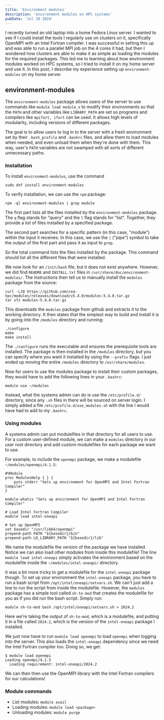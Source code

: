 ```yaml
---
title: 'Environment modules'
description: 'environment modules on HPC systems'
pubDate: 'Jul 20 2024'
---
```


I recently turned an old laptop into a home Fedora Linux server. I wanted to see if I could install the tools I regularly use on clusters on it, specifically OpenMPI with an Intel Fortran compiler. I was successful in setting this up and was able to run a parallel MPI job on the 4 cores it had, but then I wondered how clusters are able to make it as simple as loading the modules for the required packages. This led me to learning about how environment modules worked on HPC systems, so I tried to install it on my home server and use it. In this post, I describe my experience setting up `environment-modules` on my home server.

## environment-modules
The ```environment-modules``` package allows users of the server to use commands like ```module load module_x``` to modify their environments so that the ```PATH``` and other variables like ```LIBRARY_PATH``` are set so programs and compilers like ```mpifort, ifort``` can be used. It allows high levels of modularity, including versions of different packages. 

The goal is to allow users to log in to the server with a fresh environment set by their ```.bash_profile``` and ```.bashrc``` files, and allow them to load modules when needed, and even unload them when they're done with them. This way, user's ```PATH``` variables are not swamped with all sorts of different unnecessary paths. 

### Installation
To install `environment-modules`, use the command
```
sudo dnf install environment-modules
```

To verify installation, we can use the `rpm` package:
```
rpm -ql environment-modules | grep module
```

The first part lists all the files installed by the `environment-modules` package. The `q` flag stands for "query" and the `l` flag stands for "list". Together, they provide a list of files installed by a specified package. 

The second part searches for a specific pattern (in this case, "module") within the input it receives. In this case, we use the `|` ("pipe") symbol to take the output of the first part and pass it as input to `grep`.

So the total command lists the files installed by the package. This command should list all the different files that were installed. 

We now look for an `/init/bash` file, but it does not exist anywhere. However, we did find `README` and `INSTALL.txt` files in `/usr/share/doc/environment-modules/`. The instructions then tell us to manually install the `modules` package from the source:
```
curl -LJO https://github.com/cea-hpc/modules/releases/download/v5.4.0/modules-5.4.0.tar.gz
tar xfz modules-5.4.0.tar.gz
```

This downloads the `modules` package from github and extracts it to the working directory. It then states that the simplest way to build and install it is by going into the `/modules` directory and running:
```
./configure
make
make install
```

The `./configure`  runs the executable and ensures the prerequisite tools are installed. The package is then installed in the `/modules` directory, but you can specify where you want it installed by using the `--prefix` flags. I just ended up moving the entire `/modules` directory to `/usr/share/modules`.

Now for users to use the modules package to install their custom packages, they would have to add the following lines in your `.bashrc`:
```
module use ~/modules
```

Instead, what the systems admin can do is use the `/etc/profile.d/` directory, since any `.sh` files in there will be sourced on server login. I simply added a file `/etc/profile.d/use_modules.sh` with the line I would have had to add to my `.bashrc`.

### Using modules

A systems admin can put modulefiles in that directory for all users to use. For a custom user-defined module, we can make a `modules` directory in our user root directory and add custom modulefiles for each package we want to use.

For example, to include the `openmpi` package, we make a modulefile `~/modules/openmpi/4.1.5`:

```
#%Module
proc ModulesHelp { } {
    puts stderr "Sets up environment for OpenMPI and Intel Fortran Compiler"
}

module-whatis "Sets up environment for OpenMPI and Intel Fortran Compiler"

# Load Intel Fortran Compiler
module load intel-oneapi

# Set up OpenMPI
set basedir "/usr/lib64/openmpi"
prepend-path PATH "${basedir}/bin"
prepend-path LD_LIBRARY_PATH "${basedir}/lib"
```

We name the modulefile the version of the package we have installed.
Notice we can also load other modules from inside this modulefile! The line `module load intel-oneapi` simply activates the environment based on the modulefile inside the `~/modules/intel-oneapi/` directory.

It was a bit more tricky to get a modulefile for the `intel-oneapi` package though. To set up your environment the `intel-oneapi` package, you have to run a bash script from `/opt/intel/oneapi/setvars.sh`. We can't just add a line to run the script from inside the modulefile. However, the `modules` package has a simple tool called `sh-to-mod` that creates the modulefile for you as if you did run the bash script. Simply run:
```
module sh-to-mod bash /opt/intel/oneapi/setvars.sh > 2024.2
```

Here we're taking the output of `sh-to-mod`, which is a modulefile, and putting it in a file called `2024.2`, which is the version of the `intel-oneapi` package I installed.

We just now have to run `module load openmpi` to load `openmpi` when logging into the server. This also loads the `intel-oneapi` dependency since we need the Intel Fortran compiler too. Doing so, we get:
```
$ module load openmpi
Loading openmpi/4.1.5
  Loading requirement: intel-oneapi/2024.2
```

We can then then use the OpenMPI library with the Intel Fortran compilers for our calculations!

### Module commands

- List modules: `module avail`
- Loading modules: `module load <package>`
- Unloading modules: `module purge`